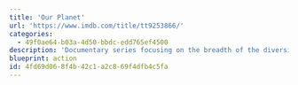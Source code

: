 ```yaml
---
title: 'Our Planet'
url: 'https://www.imdb.com/title/tt9253866/'
categories:
  - 49f0ae64-b03a-4d50-bbdc-edd765ef4500
description: 'Documentary series focusing on the breadth of the diversity of habitats around the world, from the remote Arctic wilderness and mysterious deep oceans to the vast landscapes of Africa and diverse jungles of South America.'
blueprint: action
id: 4fd69d06-8f4b-42c1-a2c8-69f4dfb4c5fa
---
```

